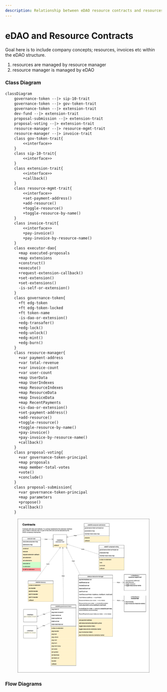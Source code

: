 ```yaml
---
description: Relationship between eDAO resource contracts and resources
---
```


# eDAO and Resource Contracts

Goal here is to include company concepts; resources, invoices etc within the eDAO structure.

1. resources are managed by resource manager
2. resource manager is managed by eDAO

### Class Diagram

```mermaid
classDiagram
    governance-token --|> sip-10-trait
    governance-token --|> gov-token-trait
    governance-token --|> extension-trait
    dev-fund --|> extension-trait
    proposal-submission --|> extension-trait
    proposal-voting --|> extension-trait
    resource-manager --|> resource-mgmt-trait
    resource-manager --|> invoice-trait
    class gov-token-trait{
        <<interface>>
    }
    class sip-10-trait{
        <<interface>>
    }
    class extension-trait{
        <<interface>>
        +callback()
    }
    class resource-mgmt-trait{
        <<interface>>
        +set-payment-address()
        +add-resource()
        +toggle-resource()
        +toggle-resource-by-name()
    }
    class invoice-trait{
        <<interface>>
        +pay-invoice()
        +pay-invoice-by-resource-name()
    }
    class executor-dao{
      +map executed-proposals
      +map extensions
      +construct()
      +execute()
      +request-extension-callback()
      +set-extension()
      +set-extensions()
      -is-self-or-extension()
    }
    class governance-token{
      +ft edg-token
      +ft edg-token-locked
      +ft token-name
      -is-dao-or-extension()
      +edg-transafer()
      +edg-lock()
      +edg-unlock()
      +edg-mint()
      +edg-burn()
    }
    class resource-manager{
      +var payment-address
      +var total-revenue
      +var invoice-count
      +var user-count
      +map UserData
      +map UserIndexes
      +map ResourceIndexes
      +map ResourceData
      +map InvoiceData
      +map RecentPayments
      +is-dao-or-extension()
      +set-payment-address()
      +add-resource()
      +toggle-resource()
      +toggle-resource-by-name()
      +pay-invoice()
      +pay-invoice-by-resource-name()
      +callback()
    }
    class proposal-voting{
      +var governance-token-principal
      +map proposals
      +map member-total-votes
      +vote()
      +conclude()
    }    
    class proposal-submission{
      +var governance-token-principal
      +map parameters
      +propose()
      +callback()
    }
```

<figure><img src="../.gitbook/assets/eDAO-resource-contracts_class.drawio (3).png" alt=""><figcaption></figcaption></figure>

### Flow Diagrams
